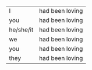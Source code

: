 |           |                 |
| --------- | --------------- |
| I         | had been loving |
| you       | had been loving |
| he/she/it | had been loving |
| we        | had been loving |
| you       | had been loving |
| they      | had been loving |